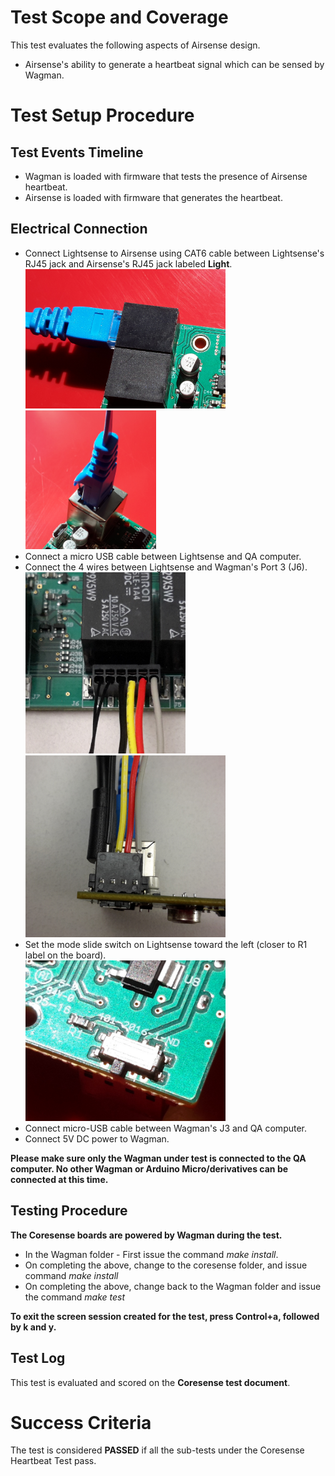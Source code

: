 # Test Scope and Coverage

This test evaluates the following aspects of Airsense design. </br>
*   Airsense's ability to generate a heartbeat signal which can be sensed by Wagman. </br>

# Test Setup Procedure

## Test Events Timeline
* Wagman is loaded with firmware that tests the presence of Airsense heartbeat.
* Airsense is loaded with firmware that generates the heartbeat. 

## Electrical Connection
-   Connect Lightsense to Airsense using CAT6 cable between Lightsense's RJ45 jack and Airsense's RJ45 jack
    labeled __Light__.  </br>
    <img src="./resources/RJ45AirtoLight.jpg" width="320"><img src="./resources/RJ45_Light.jpg" width="209">
-   Connect a micro USB cable between Lightsense and QA computer.
-   Connect the 4 wires between Lightsense and Wagman's Port 3 (J6). </br>
    <img src="./resources/Wagman_LightSense.jpg" width="256"><img src="./resources/Light_sense_Wagman_connection.jpg" width="320">
-   Set the mode slide switch on Lightsense toward the left (closer to R1 label on the board).</br>
    <img src="./resources/PowerSlideSwitchLight.jpg" width="320">
-   Connect micro-USB cable between Wagman's J3 and QA computer.
-   Connect 5V DC power to Wagman.

__Please make sure only the Wagman under test is connected to the QA computer. No other Wagman or Arduino Micro/derivatives can be connected at this time.__

## Testing Procedure
__The Coresense boards are powered by Wagman during the test.__</br>

*  In the Wagman folder - First issue the command *make install*.
*  On completing the above, change to the coresense folder, and issue command *make install*
*  On completing the above, change back to the Wagman folder and issue the command *make test*

__To exit the screen session created for the test, press Control+a, followed by k and y.__

## Test Log
This test is evaluated and scored on the __Coresense test document__.

# Success Criteria
The test is considered __PASSED__ if all the sub-tests under the Coresense Heartbeat Test pass.

